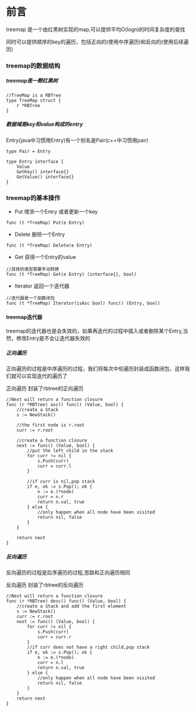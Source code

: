 # 前言

treemap 是一个由红黑树实现的map,可以提供平均O(logn)的时间复杂度的查找

同时可以提供顺序的key的遍历，包括正向的(使用中序遍历)和反向的(使用后续遍历)

### treemap的数据结构

##### treemap是一颗红黑树

```
//TreeMap is a RBTree
type TreeMap struct {
    r *RBTree
}
```

##### 数据域是key和value构成的entry

Entry(java中习惯用Entry)有一个别名是Pair(c++中习惯用pair)
```
type Pair = Entry

type Entry interface {
    Value
    GetKey() interface{}
    GetValue() interface{}
}
```

### treemap的基本操作

- Put 增添一个Entry 或者更新一个key

```
func (t *TreeMap) Put(e Entry)
```

- Delete 删除一个Entry

```
func (t *TreeMap) Delete(e Entry)
```

- Get 获得一个Entry的value

```
//具体的类型需要手动转换
func (t *TreeMap) Get(e Entry) (interface{}, bool)
```

- Iterator 返回一个迭代器


```
//迭代器是一个函数闭包
func (t *TreeMap) Iterator(isAsc bool) func() (Entry, bool)
```

#### treemap迭代器

treemap的迭代器也是会失效的，如果再迭代的过程中插入或者删除某个Entry,当然，修改Entry是不会让迭代器失效的


##### 正向遍历

正向遍历的过程是中序遍历的过程，我们将每次中旬遍历封装成函数闭包，这样我们就可以实现迭代的遍历了

正向遍历 封装了rbtree的正向遍历

```
//Next will return a function closure
func (r *RBTree) asc() func() (Value, bool) {
    //create a Stack
    s := NewStack()
    
    //the first node is r.root
    curr := r.root
    
    //create a function closure
    next := func() (Value, bool) {
        //put the left child in the stack
        for curr != nil {
            s.Push(curr)
            curr = curr.l
        }
        
        //if curr is nil,pop stack
        if e, ok := s.Pop(); ok {
            n := e.(*node)
            curr = n.r
            return n.val, true
        } else {
            //only happen when all node have been visited
            return nil, false
        }
    }
    
    return next
}
```


##### 反向遍历

反向遍历的过程是后序遍历的过程,思路和正向遍历相同


反向遍历 封装了rbtree的反向遍历

```
//Next will return a function closure
func (r *RBTree) desc() func() (Value, bool) {
    //create a Stack and add the first element
    s := NewStack()
    curr := r.root
    next := func() (Value, bool) {
        for curr != nil {
            s.Push(curr)
            curr = curr.r
        }
        //if curr does not have a right child,pop stack
        if e, ok := s.Pop(); ok {
            n := e.(*node)
            curr = n.l
            return n.val, true
        } else {
            //only happen when all node have been visited
            return nil, false
        }
    }
    return next
}
```

